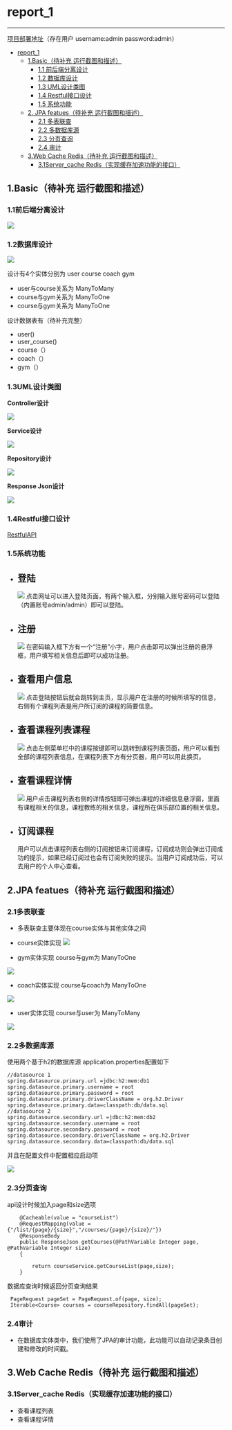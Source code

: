 # report_1

----------

[项目部署地址](http://106.15.200.225)（存在用户 username:admin  password:admin）

<!-- TOC -->

- [report_1](#report_1)
    - [1.Basic（待补充 运行截图和描述）](#1basic待补充-运行截图和描述)
        - [1.1 前后端分离设计](#11前后端分离设计)
        - [1.2 数据库设计](#12数据库设计)
        - [1.3 UML设计类图](#13uml设计类图)
        - [1.4 Restful接口设计](#14restful接口设计)
        - [1.5 系统功能](#15系统功能)
    - [2. JPA featues（待补充 运行截图和描述）](#2jpa-featues待补充-运行截图和描述)
        - [2.1 多表联查](#21多表联查)
        - [2.2 多数据库源](#22多数据库源)
        - [2.3 分页查询](#23分页查询)
        - [2.4 审计](#24审计)
    - [3.Web Cache Redis（待补充 运行截图和描述）](#3web-cache-redis待补充-运行截图和描述)
        - [3.1Server_cache Redis（实现缓存加速功能的接口）](#31server_cache-redis实现缓存加速功能的接口)

<!-- /TOC -->

## 1.Basic（待补充 运行截图和描述）

### 1.1前后端分离设计

![](/docImage/front_back.png)

### 1.2数据库设计

![](/docImage/ER_Model.png)

设计有4个实体分别为 user course coach gym

+ user与course关系为 ManyToMany
+ course与gym关系为 ManyToOne
+ course与gym关系为 ManyToOne

设计数据表有（待补充完整）

+ user()
+ user_course()
+ course（）
+ coach（）
+ gym（）

### 1.3UML设计类图

**Controller设计**

![](/docImage/controller.png)

**Service设计**

![](/docImage/service.png)

**Repository设计**

![](/docImage/repositiory.png)

**Response Json设计**

![](/docImage/resJson1.png)

### 1.4Restful接口设计

[RestfulAPI](API_NEW.md)

### 1.5系统功能

+ 登陆
    -

    ![](/docImage/loginPage.png)
    点击网址可以进入登陆页面，有两个输入框，分别输入账号密码可以登陆（内置账号admin/admin）即可以登陆。
+ 注册
    -
    ![](/docImage/registerPage.png)
    在密码输入框下方有一个“注册”小字，用户点击即可以弹出注册的悬浮框，用户填写相关信息后即可以成功注册。
+ 查看用户信息
    -
    ![](/docImage/personPage.png)
    点击登陆按钮后就会跳转到主页，显示用户在注册的时候所填写的信息，右侧有个课程列表是用户所订阅的课程的简要信息。
+ 查看课程列表课程
    -
     ![](/docImage/courseListPage.png)
    点击左侧菜单栏中的课程按键即可以跳转到课程列表页面，用户可以看到全部的课程列表信息，在课程列表下方有分页器，用户可以用此换页。
+ 查看课程详情
    -
    ![](/docImage/courseDetailPage.png)
    用户点击课程列表右侧的详情按钮即可弹出课程的详细信息悬浮窗，里面有课程相关的信息，课程教练的相关信息，课程所在俱乐部位置的相关信息。
+ 订阅课程
    -
    用户可以点击课程列表右侧的订阅按钮来订阅课程，订阅成功则会弹出订阅成功的提示，如果已经订阅过也会有订阅失败的提示。当用户订阅成功后，可以去用户的个人中心查看。


## 2.JPA featues（待补充 运行截图和描述）

### 2.1多表联查

+ 多表联查主要体现在course实体与其他实体之间

+ course实体实现
![](/docImage/course_other.png)

+ gym实体实现 course与gym为 ManyToOne

![](/docImage/gym_course.png)

+ coach实体实现 course与coach为 ManyToOne

![](/docImage/coach_course.png)

+ user实体实现 course与user为 ManyToMany

![](/docImage/user_course.png)

### 2.2多数据库源

使用两个基于h2的数据库源 application.properties配置如下


	//datasource 1
	spring.datasource.primary.url =jdbc:h2:mem:db1
	spring.datasource.primary.username = root
	spring.datasource.primary.password = root
	spring.datasource.primary.driverClassName = org.h2.Driver
	spring.datasource.primary.data=classpath:db/data.sql
	//datasource 2
	spring.datasource.secondary.url =jdbc:h2:mem:db2
	spring.datasource.secondary.username = root
	spring.datasource.secondary.password = root
	spring.datasource.secondary.driverClassName = org.h2.Driver
	spring.datasource.secondary.data=classpath:db/data.sql

并且在配置文件中配置相应启动项

![](docImage/mutil_datasource.png)
### 2.3分页查询

api设计时候加入page和size选项

    	@Cacheable(value = "courseList")
    	@RequestMapping(value = {"/list/{page}/{size}","/courses/{page}/{size}/"})
    	@ResponseBody
    	public ResponseJson getCourses(@PathVariable Integer page, @PathVariable Integer size)
    	{
    
    		return courseService.getCourseList(page,size);
    	}

数据库查询时候返回分页查询结果

     PageRequest pageSet = PageRequest.of(page, size);
     Iterable<Course> courses = courseRepository.findAll(pageSet);

### 2.4审计

+ 在数据库实体类中，我们使用了JPA的审计功能，此功能可以自动记录条目创建和修改的时间戳。

## 3.Web Cache Redis（待补充 运行截图和描述）

### 3.1Server_cache Redis（实现缓存加速功能的接口）

+ 查看课程列表
+ 查看课程详情


